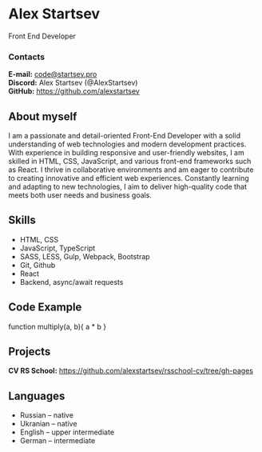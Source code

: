# **Alex Startsev**
Front End Developer

### **Contacts**
**E-mail:** code@startsev.pro  
**Discord:** Alex Startsev (@AlexStartsev)  
**GitHub:** https://github.com/alexstartsev  

## **About myself**

I am a passionate and detail-oriented Front-End Developer with a solid understanding of web technologies and modern development practices. With experience in building responsive and user-friendly websites, I am skilled in HTML, CSS, JavaScript, and various front-end frameworks such as React. I thrive in collaborative environments and am eager to contribute to creating innovative and efficient web experiences. Constantly learning and adapting to new technologies, I aim to deliver high-quality code that meets both user needs and business goals.

## **Skills**

* HTML, CSS
* JavaScript, TypeScript
* SASS, LESS, Gulp, Webpack, Bootstrap
* Git, Github
* React
* Backend, async/await requests

## **Code Example**

function multiply(a, b){
  a * b
}


## **Projects**
**CV RS School:** https://github.com/alexstartsev/rsschool-cv/tree/gh-pages

## Languages
* Russian – native
* Ukranian – native
* English – upper intermediate
* German – intermediate
